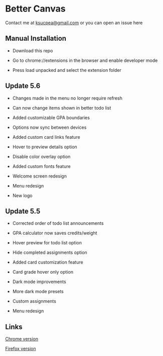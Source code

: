 <h1>Better Canvas</h1>

Contact me at ksucpea@gmail.com or you can open an issue here

<h2>Manual Installation</h2>

- Download this repo

- Go to chrome://extensions in the browser and enable developer mode

- Press load unpacked and select the extension folder

<h2>Update 5.6</h3>

- Changes made in the menu no longer require refresh

- Can now change items shown in better todo list

- Added customizable GPA boundaries

- Options now sync between devices

- Added custom card links feature

- Hover to preview details option

- Disable color overlay option

- Added custom fonts feature

- Welcome screen redesign

- Menu redesign

- New logo

<h2>Update 5.5</h3>

- Corrected order of todo list announcements

- GPA calculator now saves credits/weight

- Hover preview for todo list option

- Hide completed assignments option

- Added card customization feature

- Card grade hover only option

- Dark mode improvements

- More dark mode presets

- Custom assignments

- Menu redesign

<h2>Links</h2>

[Chrome version](https://chrome.google.com/webstore/detail/better-canvas/cndibmoanboadcifjkjbdpjgfedanolh)

[Firefox version](https://addons.mozilla.org/addon/better-canvas/)

